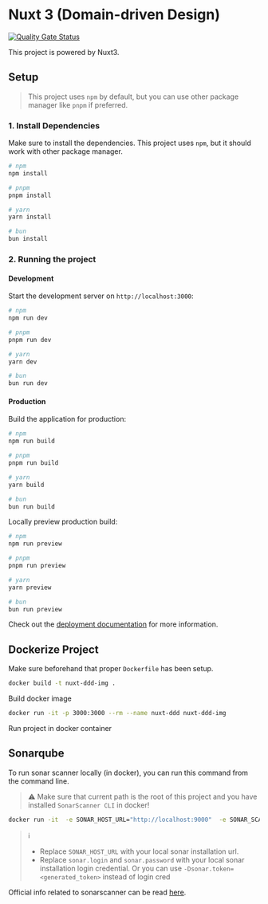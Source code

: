 # Nuxt 3 (Domain-driven Design)

[![Quality Gate Status](https://sonarcloud.io/api/project_badges/measure?project=gretchelin_poc-nuxt-ddd&metric=alert_status)](https://sonarcloud.io/summary/new_code?id=gretchelin_poc-nuxt-ddd)

This project is powered by Nuxt3.

## Setup

> This project uses `npm` by default, but you can use other package manager like `pnpm` if preferred.

### 1. Install Dependencies

Make sure to install the dependencies. This project uses `npm`, but it should work with other package manager.

```bash
# npm
npm install

# pnpm
pnpm install

# yarn
yarn install

# bun
bun install
```

### 2. Running the project

#### Development

Start the development server on `http://localhost:3000`:

```bash
# npm
npm run dev

# pnpm
pnpm run dev

# yarn
yarn dev

# bun
bun run dev
```

#### Production

Build the application for production:

```bash
# npm
npm run build

# pnpm
pnpm run build

# yarn
yarn build

# bun
bun run build
```

Locally preview production build:

```bash
# npm
npm run preview

# pnpm
pnpm run preview

# yarn
yarn preview

# bun
bun run preview
```

Check out the [deployment documentation](https://nuxt.com/docs/getting-started/deployment) for more information.

## Dockerize Project

Make sure beforehand that proper `Dockerfile` has been setup.

 ```bash
 docker build -t nuxt-ddd-img .
 ```

Build docker image

```bash
docker run -it -p 3000:3000 --rm --name nuxt-ddd nuxt-ddd-img
```

Run project in docker container

## Sonarqube

To run sonar scanner locally (in docker), you can run this command from the command line. 

> ⚠️ Make sure that current path is the root of this project and you have installed `SonarScanner CLI` in docker!

```bash
docker run -it  -e SONAR_HOST_URL="http://localhost:9000"  -e SONAR_SCANNER_OPTS="-Dsonar.projectKey=nuxt-ddd -Dsonar.login=admin -Dsonar.password=password"  -v "$(pwd):/usr/src"  --net=host --name=sonarscanner-nuxt-ddd sonarsource/sonar-scanner-cli
```

> ℹ️ 
> - Replace `SONAR_HOST_URL` with your local sonar installation url.
> - Replace `sonar.login` and `sonar.password` with your local sonar installation login credential. Or you can use `-Dsonar.token=<generated_token>` instead of login cred

Official info related to sonarscanner can be read [here](https://docs.sonarsource.com/sonarqube/latest/analyzing-source-code/scanners/sonarscanner/#sonarscanner-from-docker-image).
